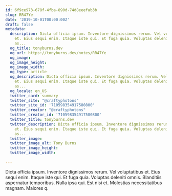 ```yaml
---
id: 6f9ce973-678f-4fba-890d-74d8eeefab3b
slug: RR47Ye
date: '2019-10-01T00:00:00Z'
draft: false
metadata:
  description: Dicta officia ipsum. Inventore dignissimos rerum. Vel voluptatibus
    et. Eius sequi enim. Itaque iste qui. Et fuga quia. Voluptas deleniti omnis. Blanditiis
    as...
  og_title: tonyburns.dev
  og_url: https://tonyburns.dev/notes/RR47Ye
  og_image: 
  og_image_height: 
  og_image_width: 
  og_type: article
  og_description: Dicta officia ipsum. Inventore dignissimos rerum. Vel voluptatibus
    et. Eius sequi enim. Itaque iste qui. Et fuga quia. Voluptas deleniti omnis. Blanditiis
    as...
  og_locale: en_US
  twitter_card: summary
  twitter_site: "@craftyphotons"
  twitter_site_id: '710598354917580800'
  twitter_creator: "@craftyphotons"
  twitter_creator_id: '710598354917580800'
  twitter_title: tonyburns.dev
  twitter_description: Dicta officia ipsum. Inventore dignissimos rerum. Vel voluptatibus
    et. Eius sequi enim. Itaque iste qui. Et fuga quia. Voluptas deleniti omnis. Blanditiis
    as...
  twitter_image: 
  twitter_image_alt: Tony Burns
  twitter_image_height: 
  twitter_image_width: 

---
```


Dicta officia ipsum. Inventore dignissimos rerum. Vel voluptatibus et. Eius sequi enim. Itaque iste qui. Et fuga quia. Voluptas deleniti omnis. Blanditiis aspernatur temporibus. Nulla ipsa qui. Est nisi et. Molestias necessitatibus magnam. Maiores q.

